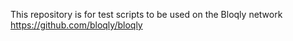 This repository is for test scripts to be used on the Bloqly network https://github.com/bloqly/bloqly
